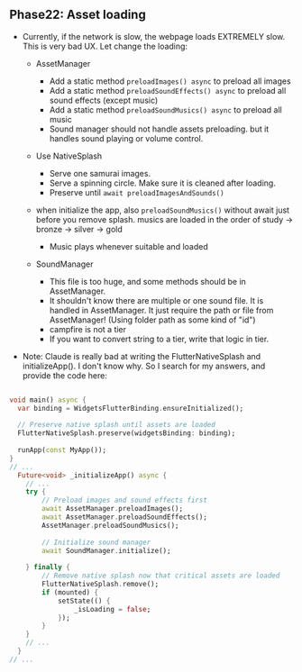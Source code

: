 ## Phase22: Asset loading
- Currently, if the network is slow, the webpage loads EXTREMELY slow. This is very bad UX. Let change the loading:
    - AssetManager
        - Add a static method `preloadImages() async` to preload all images
        - Add a static method `preloadSoundEffects() async` to preload all sound effects (except music)
        - Add a static method `preloadSoundMusics() async` to preload all music
        - Sound manager should not handle assets preloading. but it handles sound playing or volume control.

    - Use NativeSplash
        - Serve one samurai images.
        - Serve a spinning circle. Make sure it is cleaned after loading.
        - Preserve until `await preloadImagesAndSounds()`
    
    - when initialize the app, also `preloadSoundMusics()` without await just before you remove splash. musics are loaded in the order of study -> bronze -> silver -> gold
        - Music plays whenever suitable and loaded

    
    - SoundManager
        - This file is too huge, and some methods should be in AssetManager.
        - It shouldn't know there are multiple or one sound file. It is handled in AssetManager. It just require the path or file from AssetManager! (Using folder path as some kind of "id")
        - campfire is not a tier
        - If you want to convert string to a tier, write that logic in tier.


- Note: Claude is really bad at writing the FlutterNativeSplash and initializeApp(). I don't know why. So I search for my answers, and provide the code here:
```dart

void main() async {
  var binding = WidgetsFlutterBinding.ensureInitialized();
  
  // Preserve native splash until assets are loaded
  FlutterNativeSplash.preserve(widgetsBinding: binding);
  
  runApp(const MyApp());
}
// ...
  Future<void> _initializeApp() async {
    // ...
    try {
        // Preload images and sound effects first
        await AssetManager.preloadImages();
        await AssetManager.preloadSoundEffects();
        AssetManager.preloadSoundMusics();
        
        // Initialize sound manager
        await SoundManager.initialize();
        
    } finally {
        // Remove native splash now that critical assets are loaded
        FlutterNativeSplash.remove();
        if (mounted) {
            setState(() {
                _isLoading = false;
            });
        }
    }
    // ...
  }
// ...
```